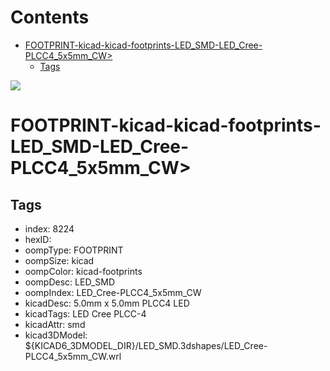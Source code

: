 



Contents
========

* [FOOTPRINT-kicad-kicad-footprints-LED_SMD-LED_Cree-PLCC4_5x5mm_CW>](#footprint-kicad-kicad-footprints-led_smd-led_cree-plcc4_5x5mm_cw)
	* [Tags](#tags)
  
![][im]
# FOOTPRINT-kicad-kicad-footprints-LED_SMD-LED_Cree-PLCC4_5x5mm_CW>

## Tags

- index: 8224
- hexID: 
- oompType: FOOTPRINT
- oompSize: kicad
- oompColor: kicad-footprints
- oompDesc: LED_SMD
- oompIndex: LED_Cree-PLCC4_5x5mm_CW
- kicadDesc: 5.0mm x 5.0mm PLCC4 LED
- kicadTags: LED Cree PLCC-4
- kicadAttr: smd
- kicad3DModel: ${KICAD6_3DMODEL_DIR}/LED_SMD.3dshapes/LED_Cree-PLCC4_5x5mm_CW.wrl



[im]: image.png
